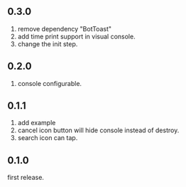 ## 0.3.0

1. remove dependency "BotToast"
2. add time print support in visual console.
3. change the init step.

## 0.2.0

1. console configurable.

## 0.1.1

1. add example
2. cancel icon button will hide console instead of destroy.
3. search icon can tap.

## 0.1.0

first release.
